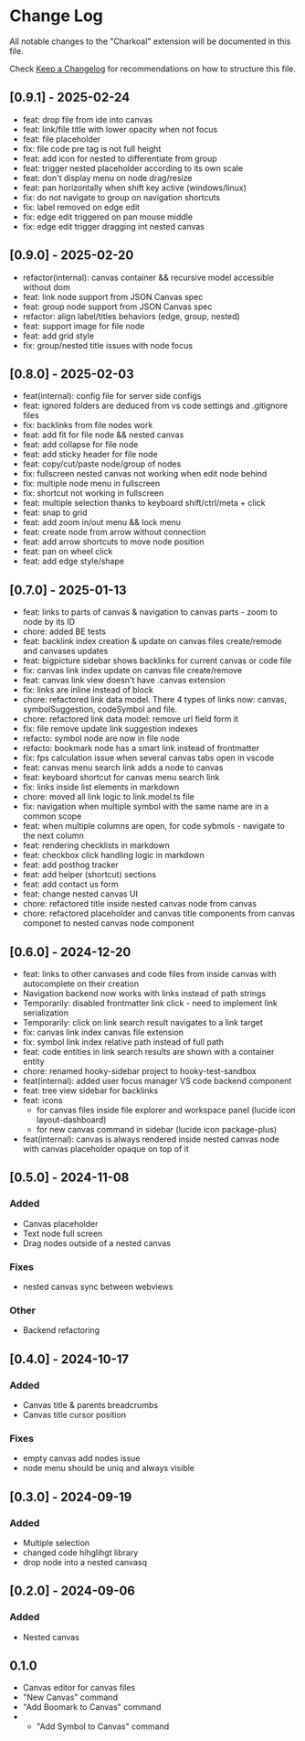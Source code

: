 # Change Log

All notable changes to the "Charkoal" extension will be documented in this file.

Check [Keep a Changelog](http://keepachangelog.com/) for recommendations on how to structure this file.

## [0.9.1] - 2025-02-24

- feat: drop file from ide into canvas
- feat: link/file title with lower opacity when not focus
- feat: file placeholder
- fix: file code pre tag is not full height
- feat: add icon for nested to differentiate from group
- feat: trigger nested placeholder according to its own scale
- feat: don't display menu on node drag/resize
- feat: pan horizontally when shift key active (windows/linux)
- fix: do not navigate to group on navigation shortcuts
- fix: label removed on edge edit
- fix: edge edit triggered on pan mouse middle
- fix: edge edit trigger dragging int nested canvas


## [0.9.0] - 2025-02-20

- refactor(internal): canvas container && recursive model accessible without dom
- feat: link node support from JSON Canvas spec
- feat: group node support from JSON Canvas spec
- refactor: align label/titles behaviors (edge, group, nested)
- feat: support image for file node
- feat: add grid style
- fix: group/nested title issues with node focus


## [0.8.0] - 2025-02-03

- feat(internal): config file for server side configs
- feat: ignored folders are deduced from vs code settings and .gitignore files
- fix: backlinks from file nodes work
- feat: add fit for file node && nested canvas
- feat: add collapse for file node
- feat: add sticky header for file node
- feat: copy/cut/paste node/group of nodes
- fix: fullscreen nested canvas not working when edit node behind
- fix: multiple node menu in fullscreen
- fix: shortcut not working in fullscreen
- feat: multiple selection thanks to keyboard shift/ctrl/meta + click
- feat: snap to grid
- feat: add zoom in/out menu && lock menu
- feat: create node from arrow without connection
- feat: add arrow shortcuts to move node position
- feat: pan on wheel click
- feat: add edge style/shape

## [0.7.0] - 2025-01-13

- feat: links to parts of canvas & navigation to canvas parts - zoom to node by its ID
- chore: added BE tests
- feat: backlink index creation & update on canvas files create/remode and canvases updates
- feat: bigpicture sidebar shows backlinks for current canvas or code file
- fix: canvas link index update on canvas file create/remove
- feat: canvas link view doesn't have .canvas extension
- fix: links are inline instead of block
- chore: refactored link data model. There 4 types of links now: canvas, symbolSuggestion, codeSymbol and file.
- chore: refactored link data model: remove url field form it
- fix: file remove update link suggestion indexes
- refacto: symbol node are now in file node
- refacto: bookmark node has a smart link instead of frontmatter
- fix: fps calculation issue when several canvas tabs open in vscode
- feat: canvas menu search link adds a node to canvas
- feat: keyboard shortcut for canvas menu search link
- fix: links inside list elements in markdown
- chore: moved all link logic to link.model.ts file
- fix: navigation when multiple symbol with the same name are in a common scope
- feat: when multiple columns are open, for code sybmols - navigate to the next column
- feat: rendering checklists in markdown
- feat: checkbox click handling logic in markdown
- feat: add posthog tracker
- feat: add helper (shortcut) sections
- feat: add contact us form
- feat: change nested canvas UI
- chore: refactored title inside nested canvas node from canvas
- chore: refactored placeholder and canvas title components from canvas componet to nested canvas node component

## [0.6.0] - 2024-12-20

- feat: links to other canvases and code files from inside canvas with autocomplete on their creation
- Navigation backend now works with links instead of path strings
- Temporarily: disabled frontmatter link click - need to implement link serialization
- Temporarily: click on link search result navigates to a link target
- fix: canvas link index canvas file extension
- fix: symbol link index relative path instead of full path
- feat: code entities in link search results are shown with a container entity
- chore: renamed hooky-sidebar project to hooky-test-sandbox
- feat(internal): added user focus manager VS code backend component
- feat: tree view sidebar for backlinks
- feat: icons
    - for canvas files inside file explorer and workspace panel (lucide icon layout-dashboard)
    - for new canvas command in sidebar (lucide icon package-plus)
- feat(internal): canvas is always rendered inside nested canvas node with canvas placeholder opaque on top of it

## [0.5.0] - 2024-11-08

### Added

- Canvas placeholder
- Text node full screen
- Drag nodes outside of a nested canvas

### Fixes

- nested canvas sync between webviews

### Other

- Backend refactoring

## [0.4.0] - 2024-10-17

### Added

- Canvas title & parents breadcrumbs
- Canvas title cursor position

### Fixes

- empty canvas add nodes issue
- node menu should be uniq and always visible

## [0.3.0] - 2024-09-19

### Added

- Multiple selection
- changed code hihglihgt library
- drop node into a nested canvasq

## [0.2.0] - 2024-09-06

### Added

- Nested canvas

## 0.1.0

- Canvas editor for canvas files
- "New Canvas" command
- "Add Boomark to Canvas" command
- + "Add Symbol to Canvas" command
